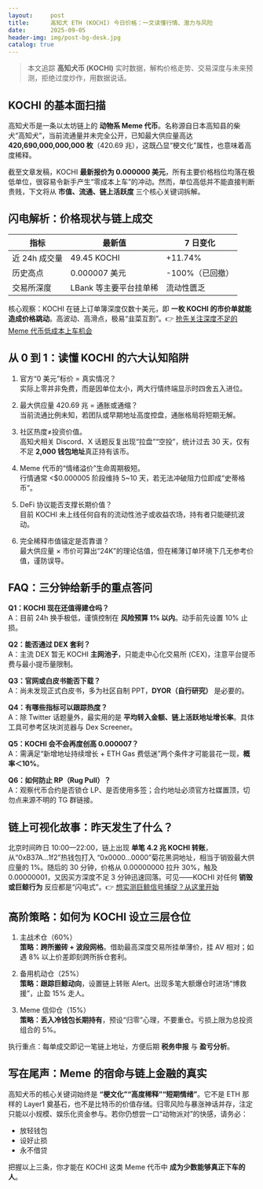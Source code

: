 ```yaml
---
layout:     post
title:      高知犬 ETH (KOCHI) 今日价格：一文读懂行情、潜力与风险
date:       2025-09-05
header-img: img/post-bg-desk.jpg
catalog: true
---
```


> 本文追踪 **高知犬币 (KOCHI)** 实时数据，解构价格走势、交易深度与未来预测，拒绝过度炒作，用数据说话。

## KOCHI 的基本面扫描

高知犬币是一条以太坊链上的 **动物系 Meme 代币**。名称源自日本高知县的柴犬“高知犬”，当前流通量并未完全公开，已知最大供应量高达 **420,690,000,000,000 枚**（420.69 兆），这既凸显“梗文化”属性，也意味着高度稀释。

截至文章发稿，KOCHI **最新报价为 0.000000 美元**，所有主要价格档位均落在极低单位，很容易令新手产生“零成本上车”的冲动。然而，单位高低并不能直接判断贵贱，下文将从 **市值、流通、链上活跃度** 三个核心关键词拆解。

## 闪电解析：价格现状与链上成交

| 指标 | 最新值 | 7 日变化 |
|------|--------|----------|
| 近 24h 成交量 | 49.45 KOCHI | +11.74% |
| 历史高点 | 0.000007 美元 | -100%（已回撤） |
| 交易所深度 | LBank 等主要平台挂单稀 | 流动性匮乏 |

核心观察：KOCHI 在链上订单簿深度仅数十美元，即 **一枚 KOCHI 的市价单就能造成价格跳动**。高波动、高滑点，极易“韭菜互割”。👉 [抢先关注深度不足的 Meme 代币低成本上车机会](https://okxdog.com/)

## 从 0 到 1：读懂 KOCHI 的六大认知陷阱

1. 官方“0 美元”标价 = 真实情况？  
   实际上零并非免费，而是因单位太小，两大行情终端显示时四舍五入进位。

2. 最大供应量 420.69 兆 = 通胀或通缩？  
   当前流通比例未知，若团队或早期地址高度控盘，通胀格局将短期无解。

3. 社区热度≠投资价值。  
   高知犬相关 Discord、X 话题反复出现“拉盘”“空投”，统计过去 30 天，仅有不足 **2,000 钱包地址**真正持有该币。

4. Meme 代币的“情绪溢价”生命周期极短。  
   行情通常 <$0.000005 阶段维持 5~10 天，若无法冲破阻力位即成“史蒂格币”。

5. DeFi 协议能否支撑长期价值？  
   目前 KOCHI 未上线任何自有的流动性池子或收益农场，持有者只能硬抗波动。

6. 完全稀释市值锚定是否靠谱？  
   最大供应量 × 市价可算出“24K”的理论估值，但在稀薄订单环境下几无参考价值，谨防误导。

## FAQ：三分钟给新手的重点答问

**Q1：KOCHI 现在还值得建仓吗？**  
A：目前 24h 换手极低，谨慎控制在 **风险预算 1% 以内**。动手前先设置 10% 止损。

**Q2：能否通过 DEX 套利？**  
A：主流 DEX 暂无 KOCHI **主网池子**，只能走中心化交易所 (CEX)，注意平台提币费与最小提币量限制。

**Q3：官网或白皮书能否下载？**  
A：尚未发现正式白皮书，多为社区自制 PPT，**DYOR（自行研究）** 是必要的。

**Q4：有哪些指标可以跟踪热度？**  
A：除 Twitter 话题量外，最实用的是 **平均转入金额、链上活跃地址增长率**。具体工具可参考区块浏览器与 Dex Screener。

**Q5：KOCHI 会不会再度创高 0.000007？**  
A：需满足“新增地址持续增长 + ETH Gas 费低迷”两个条件才可能昙花一现，**概率＜10%**。

**Q6：如何防止 RP（Rug Pull）？**  
A：观察代币合约是否锁仓 LP、是否使用多签；合约地址必须官方社媒置顶，切勿点来源不明的 TG 群链接。

## 链上可视化故事：昨天发生了什么？

北京时间昨日 10:00—22:00，链上出现 **单笔 4.2 兆 KOCHI 转账**，从“0xB37A...1f2”热钱包打入 “0x0000...0000”菊花黑洞地址，相当于销毁最大供应量的 1%。随后的 30 分钟，价格从 0.00000000 拉升 30%，触及 0.00000001，又因买方深度不足 3 分钟迅速回落。可见——KOCHI 对任何 **销毁或巨鲸行为** 反应都是“闪电式”。👉 [想实测巨鲸信号捕捉？从这里开始](https://okxdog.com/)

## 高阶策略：如何为 KOCHI 设立三层仓位

1. 主战术仓（60%）  
   **策略：跨所搬砖 + 波段网格**。借助最高深度交易所挂单薄价，挂 AV 相对；如遇 8% 以上价差即刻跨所拆仓套利。

2. 备用机动仓（25%）  
   **策略：跟踪巨鲸动向**，设置链上转账 Alert。出现多笔大额爆仓时进场“博救援”，止盈 15% 走人。

3. Meme 信仰仓（15%）  
   **策略：丢入冷钱包长期持有**，预设“归零”心理，不要重仓。亏损上限为总投资组合的 5%。

执行重点：每单成交即记一笔链上地址，方便后期 **税务申报** 与 **盈亏分析**。

## 写在尾声：Meme 的宿命与链上金融的真实

高知犬币的核心关键词始终是 **“梗文化”“高度稀释”“短期情绪”**。它不是 ETH 那样的 Layer1 奠基石，也不是比特币的价值存储。归零风险与暴涨神话并存，注定只能以小规模、娱乐化资金参与。若你仍想尝一口“动物派对”的快感，请务必：

- 放轻钱包  
- 设好止损  
- 永不借贷

把握以上三条，你才能在 KOCHI 这类 Meme 代币中 **成为少数能够真正下车的人**。